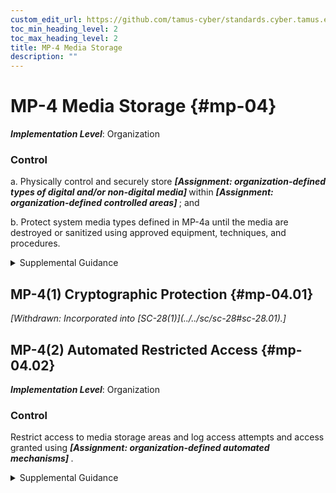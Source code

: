 ```yaml
---
custom_edit_url: https://github.com/tamus-cyber/standards.cyber.tamus.edu/tree/main/static/content/tamus.edu/TAMUS_profile.xml
toc_min_heading_level: 2
toc_max_heading_level: 2
title: MP-4 Media Storage
description: ""
---
```


# MP-4 Media Storage {#mp-04}

_**Implementation Level**_: Organization

### Control

a. Physically control and securely store <strong> <em>[Assignment: organization-defined types of digital and/or non-digital media]</em> </strong> within <strong> <em>[Assignment: organization-defined controlled areas]</em> </strong> ; and

b. Protect system media types defined in MP-4a until the media are destroyed or sanitized using approved equipment, techniques, and procedures.

<details>
  <summary>Supplemental Guidance</summary>

System media includes digital and non-digital media. Digital media includes flash drives, diskettes, magnetic tapes, external or removable hard disk drives (e.g., solid state, magnetic), compact discs, and digital versatile discs. Non-digital media includes paper and microfilm. Physically controlling stored media includes conducting inventories, ensuring procedures are in place to allow individuals to check out and return media to the library, and maintaining accountability for stored media. Secure storage includes a locked drawer, desk, or cabinet or a controlled media library. The type of media storage is commensurate with the security category or classification of the information on the media. Controlled areas are spaces that provide physical and procedural controls to meet the requirements established for protecting information and systems. Fewer controls may be needed for media that contains information determined to be in the public domain, publicly releasable, or have limited adverse impacts on organizations, operations, or individuals if accessed by other than authorized personnel. In these situations, physical access controls provide adequate protection.

</details>

## MP-4(1) Cryptographic Protection {#mp-04.01}


<prop xmlns="http://csrc.nist.gov/ns/oscal/1.0" name="status" value="withdrawn">
               <em>[Withdrawn: Incorporated into [SC-28(1)](../../sc/sc-28#sc-28.01).]</em>
            </prop>
            

## MP-4(2) Automated Restricted Access {#mp-04.02}

_**Implementation Level**_: Organization

### Control

Restrict access to media storage areas and log access attempts and access granted using <strong> <em>[Assignment: organization-defined automated mechanisms]</em> </strong>.

<details>
  <summary>Supplemental Guidance</summary>

Automated mechanisms include keypads, biometric readers, or card readers on the external entries to media storage areas.

</details>

